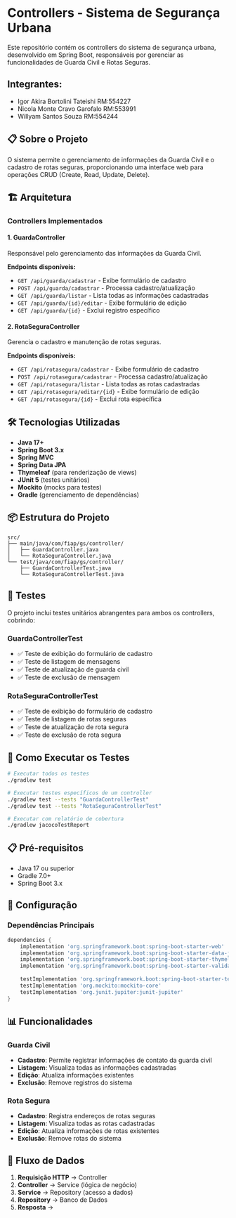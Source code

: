 # Controllers - Sistema de Segurança Urbana

Este repositório contém os controllers do sistema de segurança urbana, desenvolvido em Spring Boot, responsáveis por gerenciar as funcionalidades de Guarda Civil e Rotas Seguras.

## Integrantes:
- Igor Akira Bortolini Tateishi RM:554227 
- Nicola Monte Cravo Garofalo RM:553991 
- Willyam Santos Souza RM:554244 

## 📋 Sobre o Projeto

O sistema permite o gerenciamento de informações da Guarda Civil e o cadastro de rotas seguras, proporcionando uma interface web para operações CRUD (Create, Read, Update, Delete).

## 🏗️ Arquitetura

### Controllers Implementados

#### 1. GuardaController
Responsável pelo gerenciamento das informações da Guarda Civil.

**Endpoints disponíveis:**
- `GET /api/guarda/cadastrar` - Exibe formulário de cadastro
- `POST /api/guarda/cadastrar` - Processa cadastro/atualização
- `GET /api/guarda/listar` - Lista todas as informações cadastradas
- `GET /api/guarda/{id}/editar` - Exibe formulário de edição
- `GET /api/guarda/{id}` - Exclui registro específico

#### 2. RotaSeguraController
Gerencia o cadastro e manutenção de rotas seguras.

**Endpoints disponíveis:**
- `GET /api/rotasegura/cadastrar` - Exibe formulário de cadastro
- `POST /api/rotasegura/cadastrar` - Processa cadastro/atualização
- `GET /api/rotasegura/listar` - Lista todas as rotas cadastradas
- `GET /api/rotasegura/editar/{id}` - Exibe formulário de edição
- `GET /api/rotasegura/{id}` - Exclui rota específica

## 🛠️ Tecnologias Utilizadas

- **Java 17+**
- **Spring Boot 3.x**
- **Spring MVC**
- **Spring Data JPA**
- **Thymeleaf** (para renderização de views)
- **JUnit 5** (testes unitários)
- **Mockito** (mocks para testes)
- **Gradle** (gerenciamento de dependências)

## 📦 Estrutura do Projeto

```
src/
├── main/java/com/fiap/gs/controller/
│   ├── GuardaController.java
│   └── RotaSeguraController.java
└── test/java/com/fiap/gs/controller/
    ├── GuardaControllerTest.java
    └── RotaSeguraControllerTest.java
```

## 🧪 Testes

O projeto inclui testes unitários abrangentes para ambos os controllers, cobrindo:

### GuardaControllerTest
- ✅ Teste de exibição do formulário de cadastro
- ✅ Teste de listagem de mensagens
- ✅ Teste de atualização de guarda civil
- ✅ Teste de exclusão de mensagem

### RotaSeguraControllerTest
- ✅ Teste de exibição do formulário de cadastro
- ✅ Teste de listagem de rotas seguras
- ✅ Teste de atualização de rota segura
- ✅ Teste de exclusão de rota segura

## 🚀 Como Executar os Testes

```bash
# Executar todos os testes
./gradlew test

# Executar testes específicos de um controller
./gradlew test --tests "GuardaControllerTest"
./gradlew test --tests "RotaSeguraControllerTest"

# Executar com relatório de cobertura
./gradlew jacocoTestReport
```

## 📋 Pré-requisitos

- Java 17 ou superior
- Gradle 7.0+
- Spring Boot 3.x

## 🔧 Configuração

### Dependências Principais

```gradle
dependencies {
    implementation 'org.springframework.boot:spring-boot-starter-web'
    implementation 'org.springframework.boot:spring-boot-starter-data-jpa'
    implementation 'org.springframework.boot:spring-boot-starter-thymeleaf'
    implementation 'org.springframework.boot:spring-boot-starter-validation'
    
    testImplementation 'org.springframework.boot:spring-boot-starter-test'
    testImplementation 'org.mockito:mockito-core'
    testImplementation 'org.junit.jupiter:junit-jupiter'
}
```

## 📊 Funcionalidades

### Guarda Civil
- **Cadastro**: Permite registrar informações de contato da guarda civil
- **Listagem**: Visualiza todas as informações cadastradas
- **Edição**: Atualiza informações existentes
- **Exclusão**: Remove registros do sistema

### Rota Segura
- **Cadastro**: Registra endereços de rotas seguras
- **Listagem**: Visualiza todas as rotas cadastradas
- **Edição**: Atualiza informações de rotas existentes
- **Exclusão**: Remove rotas do sistema

## 🔄 Fluxo de Dados

1. **Requisição HTTP** → Controller
2. **Controller** → Service (lógica de negócio)
3. **Service** → Repository (acesso a dados)
4. **Repository** → Banco de Dados
5. **Resposta** →
